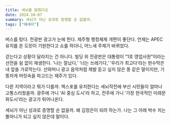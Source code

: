 ```yaml
---
title: 세뇌를 멈춰다오
date: 2024-10-07
summary: 세뇌가 아닌 성과로 증명할 순 없을까.
tags: ["에세이"]
---
```


버스를 탔다. 전광판 광고가 눈에 띈다. 제주형 행정체제 개편이 좋단다. 언제는 APEC 유치를 온 도민이 기원한다고 쇼를 하더니, 어느새 주제가 바뀌었다.

걷는다고 상황이 달라지는 건 아니다. 빌딩 위 전광판은 대통령이 “1호 영업사원”이라는 선전을 쉼 없이 재생한다. ‘나는 잘났다,’ ‘너는 쓰레기다,’ ‘우리가 최고다’라는 현수막은 내 앞을 가로막는다. 산와머니 광고 음악처럼 제발 듣고 싶지 않은 똥 같은 말이지만, 기똥차게 머릿속을 파고드는 재주가 있다.

다른 지역이라고 뭐가 다를까. 엑스포를 유치한다는 세뇌작전에 부산 시민들이 얼마나 고통스러웠을까. 광주에 가니 ‘AI 중심 도시’라 하고, 전주에 가니 ‘가장 한국적인 미래문화도시’라는 광고가 튀어나온다.

세뇌가 아닌 성과로 증명할 순 없을까. 왜 김정은이 되려 하는가. 나는 그 아래 박수 치는 똘마니가 되고 싶지 않은데 말이다.